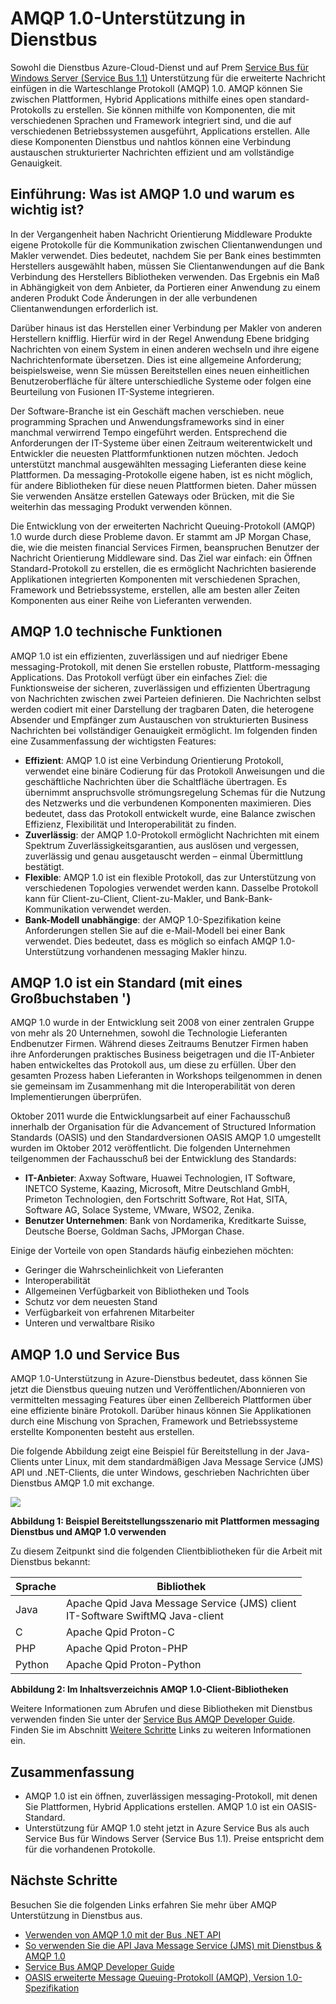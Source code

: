 <properties 
    pageTitle="Übersicht über die Service Bus AMQP mit Java | Microsoft Azure" 
    description="Informationen Sie zur Verwendung von Java mit der erweiterte Message Queuing-Protokoll (AMQP) 1.0 in Azure." 
    services="service-bus" 
    documentationCenter="java" 
    authors="sethmanheim" 
    manager="timlt" 
    editor=""/>

<tags 
    ms.service="service-bus" 
    ms.workload="na" 
    ms.tgt_pltfrm="na" 
    ms.devlang="Java" 
    ms.topic="article" 
    ms.date="10/04/2016" 
    ms.author="sethm"/>


# <a name="amqp-10-support-in-service-bus"></a>AMQP 1.0-Unterstützung in Dienstbus

Sowohl die Dienstbus Azure-Cloud-Dienst und auf Prem [Service Bus für Windows Server (Service Bus 1.1)](https://msdn.microsoft.com/library/dn282144.aspx) Unterstützung für die erweiterte Nachricht einfügen in die Warteschlange Protokoll (AMQP) 1.0. AMQP können Sie zwischen Plattformen, Hybrid Applications mithilfe eines open standard-Protokolls zu erstellen. Sie können mithilfe von Komponenten, die mit verschiedenen Sprachen und Framework integriert sind, und die auf verschiedenen Betriebssystemen ausgeführt, Applications erstellen. Alle diese Komponenten Dienstbus und nahtlos können eine Verbindung austauschen strukturierter Nachrichten effizient und am vollständige Genauigkeit.

## <a name="introduction-what-is-amqp-10-and-why-is-it-important"></a>Einführung: Was ist AMQP 1.0 und warum es wichtig ist?

In der Vergangenheit haben Nachricht Orientierung Middleware Produkte eigene Protokolle für die Kommunikation zwischen Clientanwendungen und Makler verwendet. Dies bedeutet, nachdem Sie per Bank eines bestimmten Herstellers ausgewählt haben, müssen Sie Clientanwendungen auf die Bank Verbindung des Herstellers Bibliotheken verwenden. Das Ergebnis ein Maß in Abhängigkeit von dem Anbieter, da Portieren einer Anwendung zu einem anderen Produkt Code Änderungen in der alle verbundenen Clientanwendungen erforderlich ist. 

Darüber hinaus ist das Herstellen einer Verbindung per Makler von anderen Herstellern knifflig. Hierfür wird in der Regel Anwendung Ebene bridging Nachrichten von einem System in einen anderen wechseln und ihre eigene Nachrichtenformate übersetzen. Dies ist eine allgemeine Anforderung; beispielsweise, wenn Sie müssen Bereitstellen eines neuen einheitlichen Benutzeroberfläche für ältere unterschiedliche Systeme oder folgen eine Beurteilung von Fusionen IT-Systeme integrieren.

Der Software-Branche ist ein Geschäft machen verschieben. neue programming Sprachen und Anwendungsframeworks sind in einer manchmal verwirrend Tempo eingeführt werden. Entsprechend die Anforderungen der IT-Systeme über einen Zeitraum weiterentwickelt und Entwickler die neuesten Plattformfunktionen nutzen möchten. Jedoch unterstützt manchmal ausgewählten messaging Lieferanten diese keine Plattformen. Da messaging-Protokolle eigene haben, ist es nicht möglich, für andere Bibliotheken für diese neuen Plattformen bieten. Daher müssen Sie verwenden Ansätze erstellen Gateways oder Brücken, mit die Sie weiterhin das messaging Produkt verwenden können.

Die Entwicklung von der erweiterten Nachricht Queuing-Protokoll (AMQP) 1.0 wurde durch diese Probleme davon. Er stammt am JP Morgan Chase, die, wie die meisten financial Services Firmen, beanspruchen Benutzer der Nachricht Orientierung Middleware sind. Das Ziel war einfach: ein Öffnen Standard-Protokoll zu erstellen, die es ermöglicht Nachrichten basierende Applikationen integrierten Komponenten mit verschiedenen Sprachen, Framework und Betriebssysteme, erstellen, alle am besten aller Zeiten Komponenten aus einer Reihe von Lieferanten verwenden.

## <a name="amqp-10-technical-features"></a>AMQP 1.0 technische Funktionen

AMQP 1.0 ist ein effizienten, zuverlässigen und auf niedriger Ebene messaging-Protokoll, mit denen Sie erstellen robuste, Plattform-messaging Applications. Das Protokoll verfügt über ein einfaches Ziel: die Funktionsweise der sicheren, zuverlässigen und effizienten Übertragung von Nachrichten zwischen zwei Parteien definieren. Die Nachrichten selbst werden codiert mit einer Darstellung der tragbaren Daten, die heterogene Absender und Empfänger zum Austauschen von strukturierten Business Nachrichten bei vollständiger Genauigkeit ermöglicht. Im folgenden finden eine Zusammenfassung der wichtigsten Features:

*    **Effizient**: AMQP 1.0 ist eine Verbindung Orientierung Protokoll, verwendet eine binäre Codierung für das Protokoll Anweisungen und die geschäftliche Nachrichten über die Schaltfläche übertragen. Es übernimmt anspruchsvolle strömungsregelung Schemas für die Nutzung des Netzwerks und die verbundenen Komponenten maximieren. Dies bedeutet, dass das Protokoll entwickelt wurde, eine Balance zwischen Effizienz, Flexibilität und Interoperabilität zu finden.
*    **Zuverlässig**: der AMQP 1.0-Protokoll ermöglicht Nachrichten mit einem Spektrum Zuverlässigkeitsgarantien, aus auslösen und vergessen, zuverlässig und genau ausgetauscht werden – einmal Übermittlung bestätigt.
*    **Flexible**: AMQP 1.0 ist ein flexible Protokoll, das zur Unterstützung von verschiedenen Topologies verwendet werden kann. Dasselbe Protokoll kann für Client-zu-Client, Client-zu-Makler, und Bank-Bank-Kommunikation verwendet werden.
*    **Bank-Modell unabhängige**: der AMQP 1.0-Spezifikation keine Anforderungen stellen Sie auf die e-Mail-Modell bei einer Bank verwendet. Dies bedeutet, dass es möglich so einfach AMQP 1.0-Unterstützung vorhandenen messaging Makler hinzu.

## <a name="amqp-10-is-a-standard-with-a-capital-s"></a>AMQP 1.0 ist ein Standard (mit eines Großbuchstaben ')

AMQP 1.0 wurde in der Entwicklung seit 2008 von einer zentralen Gruppe von mehr als 20 Unternehmen, sowohl die Technologie Lieferanten Endbenutzer Firmen. Während dieses Zeitraums Benutzer Firmen haben ihre Anforderungen praktisches Business beigetragen und die IT-Anbieter haben entwickeltes das Protokoll aus, um diese zu erfüllen. Über den gesamten Prozess haben Lieferanten in Workshops teilgenommen in denen sie gemeinsam im Zusammenhang mit die Interoperabilität von deren Implementierungen überprüfen.

Oktober 2011 wurde die Entwicklungsarbeit auf einer Fachausschuß innerhalb der Organisation für die Advancement of Structured Information Standards (OASIS) und den Standardversionen OASIS AMQP 1.0 umgestellt wurden im Oktober 2012 veröffentlicht. Die folgenden Unternehmen teilgenommen der Fachausschuß bei der Entwicklung des Standards:

*    **IT-Anbieter**: Axway Software, Huawei Technologien, IT Software, INETCO Systeme, Kaazing, Microsoft, Mitre Deutschland GmbH, Primeton Technologien, den Fortschritt Software, Rot Hat, SITA, Software AG, Solace Systeme, VMware, WSO2, Zenika.
*    **Benutzer Unternehmen**: Bank von Nordamerika, Kreditkarte Suisse, Deutsche Boerse, Goldman Sachs, JPMorgan Chase.

Einige der Vorteile von open Standards häufig einbeziehen möchten:

*    Geringer die Wahrscheinlichkeit von Lieferanten
*    Interoperabilität
*    Allgemeinen Verfügbarkeit von Bibliotheken und Tools
*    Schutz vor dem neuesten Stand
*    Verfügbarkeit von erfahrenen Mitarbeiter
*    Unteren und verwaltbare Risiko

## <a name="amqp-10-and-service-bus"></a>AMQP 1.0 und Service Bus

AMQP 1.0-Unterstützung in Azure-Dienstbus bedeutet, dass können Sie jetzt die Dienstbus queuing nutzen und Veröffentlichen/Abonnieren von vermittelten messaging Features über einen Zellbereich Plattformen über eine effiziente binäre Protokoll. Darüber hinaus können Sie Applikationen durch eine Mischung von Sprachen, Framework und Betriebssysteme erstellte Komponenten besteht aus erstellen.

Die folgende Abbildung zeigt eine Beispiel für Bereitstellung in der Java-Clients unter Linux, mit dem standardmäßigen Java Message Service (JMS) API und .NET-Clients, die unter Windows, geschrieben Nachrichten über Dienstbus AMQP 1.0 mit exchange.

![][0]

**Abbildung 1: Beispiel Bereitstellungsszenario mit Plattformen messaging Dienstbus und AMQP 1.0 verwenden**

Zu diesem Zeitpunkt sind die folgenden Clientbibliotheken für die Arbeit mit Dienstbus bekannt:

| Sprache | Bibliothek                                                                       |
|----------|-------------------------------------------------------------------------------|
| Java     | Apache Qpid Java Message Service (JMS) client<br/>IT-Software SwiftMQ Java-client |
| C        | Apache Qpid Proton-C                                                          |
| PHP      | Apache Qpid Proton-PHP                                                        |
| Python   | Apache Qpid Proton-Python                                                     |


**Abbildung 2: Im Inhaltsverzeichnis AMQP 1.0-Client-Bibliotheken**

Weitere Informationen zum Abrufen und diese Bibliotheken mit Dienstbus verwenden finden Sie unter der [Service Bus AMQP Developer Guide][]. Finden Sie im Abschnitt [Weitere Schritte](service-bus-java-amqp-overview.md#next-steps) Links zu weiteren Informationen ein.

## <a name="summary"></a>Zusammenfassung

*    AMQP 1.0 ist ein öffnen, zuverlässigen messaging-Protokoll, mit denen Sie Plattformen, Hybrid Applications erstellen. AMQP 1.0 ist ein OASIS-Standard.
*    Unterstützung für AMQP 1.0 steht jetzt in Azure Service Bus als auch Service Bus für Windows Server (Service Bus 1.1). Preise entspricht dem für die vorhandenen Protokolle.

## <a name="next-steps"></a>Nächste Schritte

Besuchen Sie die folgenden Links erfahren Sie mehr über AMQP Unterstützung in Dienstbus aus.

*    [Verwenden von AMQP 1.0 mit der Bus .NET API](service-bus-dotnet-advanced-message-queuing.md)
*    [So verwenden Sie die API Java Message Service (JMS) mit Dienstbus & AMQP 1.0](service-bus-java-how-to-use-jms-api-amqp.md)
*    [Service Bus AMQP Developer Guide][]
*    [OASIS erweiterte Message Queuing-Protokoll (AMQP), Version 1.0-Spezifikation](http://docs.oasis-open.org/amqp/core/v1.0/os/amqp-core-complete-v1.0-os.pdf)

[0]: ./media/service-bus-java-amqp-overview/Example1.png
[Service Bus AMQP Developer Guide]: service-bus-amqp-dotnet.md

 
